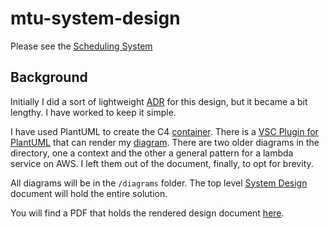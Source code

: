 # mtu-system-design

Please see the [Scheduling System](./scheduling-system.pdf)

## Background

Initially I did a sort of lightweight [ADR](https://www.cognitect.com/blog/2011/11/15/documenting-architecture-decisions) for this design, but it became a bit lengthy. I have worked to keep it simple. 

I have used PlantUML to create the C4 [container](https://c4model.com/diagrams/container). There is a [VSC Plugin for PlantUML](https://marketplace.visualstudio.com/items?itemName=jebbs.plantuml) that can render my [diagram](./diagrams/container.puml). There are two older diagrams in the directory, one a context and the other a general pattern for a lambda service on AWS. I left them out of the document, finally, to opt for brevity.

All diagrams will be in the `/diagrams` folder. The top level [System Design](./design.md) document will hold the entire solution.

You will find a PDF that holds the rendered design document [here](./design.pdf).

